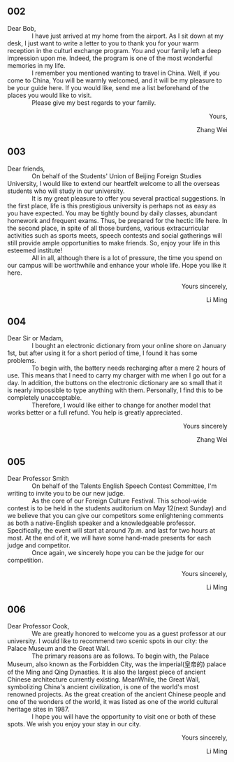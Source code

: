 ## 002

Dear Bob,<br>
&emsp;&emsp;&emsp;&emsp;I have just arrived at my home from the airport. As I sit down at my desk, I just want to write a letter to you to thank you for your warm reception in the culturl exchange program. You and your family left a deep impression upon me. Indeed, the program is one of the most wonderful memories in my life.<br>
&emsp;&emsp;&emsp;&emsp;I remember you mentioned wanting to travel in China. Well, if you come to China, You will be warmly welcomed, and it will be my pleasure to be your guide here. If you would like, send me a list beforehand of the places you would like to visit.<br>
&emsp;&emsp;&emsp;&emsp;Please give my best regards to your family.<br>
<p align="right">Yours,</p>
<p align="right">Zhang Wei</p>

## 003 

Dear friends,<br>
&emsp;&emsp;&emsp;&emsp;On behalf of the Students' Union of Beijing Foreign Studies University, I would like to extend our heartfelt welcome to all the overseas students who will study in our university.<br>
&emsp;&emsp;&emsp;&emsp;It is my great pleasure to offer you several practical suggestions. In the first place, life is this prestigious university is perhaps not as easy as you have expected. You may be tightly bound by daily classes, abundant homework and frequent exams. Thus, be prepared for the hectic life here. In the second place, in spite of all those burdens, various extracurricular activities such as sports meets, speech contests and social gatherings will still provide ample opportunities to make friends. So, enjoy your life in this esteemed institute!<br>
&emsp;&emsp;&emsp;&emsp;All in all, although there is a lot of pressure, the time you spend on our campus will be worthwhile and enhance your whole life. Hope you like it here.<br>
<p align="right">Yours sincerely,</p>
<p align="right">Li Ming</p>
     
## 004

Dear Sir or Madam,<br>
&emsp;&emsp;&emsp;&emsp;I bought an electronic dictionary from your online shore on January 1st, but after using it for a short period of time, I found it has some problems.<br>
&emsp;&emsp;&emsp;&emsp;To begin with, the battery needs recharging after a mere 2 hours of use. This means that I need to carry my charger with me when I go out for a day. In addition, the buttons on the electronic dictionary are so small that it is nearly impossible to type anything with them. Personally, I find this to be completely unacceptable.<br>
&emsp;&emsp;&emsp;&emsp;Therefore, I would like either to change for another model that works better or a full refund. You help is greatly appreciated.<br>
<p align="right">Yours sincerely</p>
<p align="right">Zhang Wei</p>

## 005 

Dear Professor Smith<br>
&emsp;&emsp;&emsp;&emsp;On behalf of the Talents English Speech Contest Committee, I'm writing to invite you to be our new judge.<br>
&emsp;&emsp;&emsp;&emsp;As the core of our Foreign Culture Festival. This school-wide contest is to be held in the students auditorium on May 12(next Sunday) and we believe that you can give our competitors some enlightening comments as both a native-English speaker and a knowledgeable professor. Specifically, the event will start at around 7p.m. and last for two hours at most. At the end of it, we will have some hand-made presents for each judge and competitor.<br>
&emsp;&emsp;&emsp;&emsp;Once again, we sincerely hope you can be the judge for our competition. 
<p align="right">Yours sincerely,</p>
<p align="right">Li Ming</p>

## 006

Dear Professor Cook,<br>
&emsp;&emsp;&emsp;&emsp;We are greatly honored to welcome you as a guest professor at our university. I would like to recommend two scenic spots in our city: the Palace Museum and the Great Wall.<br>
&emsp;&emsp;&emsp;&emsp;The primary reasons are as follows. To begin with, the Palace Museum, also known as the Forbidden City, was the imperial(皇帝的) palace of the Ming and Qing Dynasties. It is also the largest piece of ancient Chinese architecture currently existing. MeanWhile, the Great Wall, symbolizing China's ancient civilization, is one of the world's most renowned projects. As the great creation of the ancient Chinese people and one of the wonders of the world, it was listed as one of the world cultural heritage sites in 1987.<br>
&emsp;&emsp;&emsp;&emsp;I hope you will have the opportunity to visit one or both of these spots. We wish you enjoy your stay in our city.<br>
<p align="right">Yours sincerely,</p>
<p align="right">Li Ming</p>


